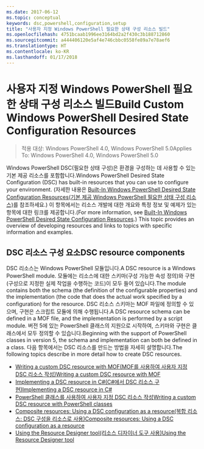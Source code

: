 ```yaml
---
ms.date: 2017-06-12
ms.topic: conceptual
keywords: dsc,powershell,configuration,setup
title: "사용자 지정 Windows PowerShell 필요한 상태 구성 리소스 빌드"
ms.openlocfilehash: 4751bcaab1996ee3164bd2a2f430c3b188712860
ms.sourcegitcommit: a444406120e5af4e746cbbc0558fe89a7e78aef6
ms.translationtype: HT
ms.contentlocale: ko-KR
ms.lasthandoff: 01/17/2018
---
```

# <a name="build-custom-windows-powershell-desired-state-configuration-resources"></a><span data-ttu-id="8ef5c-103">사용자 지정 Windows PowerShell 필요한 상태 구성 리소스 빌드</span><span class="sxs-lookup"><span data-stu-id="8ef5c-103">Build Custom Windows PowerShell Desired State Configuration Resources</span></span>

> <span data-ttu-id="8ef5c-104">적용 대상: Windows PowerShell 4.0, Windows PowerShell 5.0</span><span class="sxs-lookup"><span data-stu-id="8ef5c-104">Applies To: Windows PowerShell 4.0, Windows PowerShell 5.0</span></span>

<span data-ttu-id="8ef5c-105">Windows PowerShell DSC(필요한 상태 구성)은 환경을 구성하는 데 사용할 수 있는 기본 제공 리소스를 포함합니다.</span><span class="sxs-lookup"><span data-stu-id="8ef5c-105">Windows PowerShell Desired State Configuration (DSC) has built-in resources that you can use to configure your environment.</span></span> <span data-ttu-id="8ef5c-106">(자세한 내용은 [Built-In Windows PowerShell Desired State Configuration Resources(기본 제공 Windows PowerShell 필요한 상태 구성 리소스)](builtInResource.md)를 참조하세요.) 이 항목에서는 리소스 개발에 대한 개요와 특정 정보 및 예제가 있는 항목에 대한 링크를 제공합니다.</span><span class="sxs-lookup"><span data-stu-id="8ef5c-106">(For more information, see [Built-In Windows PowerShell Desired State Configuration Resources](builtInResource.md).) This topic provides an overview of developing resources and links to topics with specific information and examples.</span></span>

## <a name="dsc-resource-components"></a><span data-ttu-id="8ef5c-107">DSC 리소스 구성 요소</span><span class="sxs-lookup"><span data-stu-id="8ef5c-107">DSC resource components</span></span>

<span data-ttu-id="8ef5c-108">DSC 리소스는 Windows PowerShell 모듈입니다.</span><span class="sxs-lookup"><span data-stu-id="8ef5c-108">A DSC resource is a Windows PowerShell module.</span></span> <span data-ttu-id="8ef5c-109">모듈에는 리소스에 대한 스키마(구성 가능한 속성 정의)와 구현(구성으로 지정한 실제 작업을 수행하는 코드)이 모두 들어 있습니다.</span><span class="sxs-lookup"><span data-stu-id="8ef5c-109">The module contains both the schema (the definition of the configurable properties) and the implementation (the code that does the actual work specified by a configuration) for the resource.</span></span> <span data-ttu-id="8ef5c-110">DSC 리소스 스키마는 MOF 파일에 정의할 수 있으며, 구현은 스크립트 모듈에 의해 수행됩니다.</span><span class="sxs-lookup"><span data-stu-id="8ef5c-110">A DSC resource schema can be defined in a MOF file, and the implementation is performed by a script module.</span></span> <span data-ttu-id="8ef5c-111">버전 5에 있는 PowerShell 클래스의 지원으로 시작하여, 스키마와 구현은 클래스에서 모두 정의할 수 있습니다.</span><span class="sxs-lookup"><span data-stu-id="8ef5c-111">Beginning with the support of PowerShell classes in version 5, the schema and implementation can both be defined in a class.</span></span> <span data-ttu-id="8ef5c-112">다음 항목에서는 DSC 리소스를 만드는 방법을 자세히 설명합니다.</span><span class="sxs-lookup"><span data-stu-id="8ef5c-112">The following topics describe in more detail how to create DSC resources.</span></span>

* [<span data-ttu-id="8ef5c-113">Writing a custom DSC resource with MOF(MOF를 사용하여 사용자 지정 DSC 리소스 작성)</span><span class="sxs-lookup"><span data-stu-id="8ef5c-113">Writing a custom DSC resource with MOF</span></span>](authoringResourceMOF.md)
* [<span data-ttu-id="8ef5c-114">Implementing a DSC resource in C#(C#에서 DSC 리소스 구현)</span><span class="sxs-lookup"><span data-stu-id="8ef5c-114">Implementing a DSC resource in C#</span></span>](authoringResourceMofCS.md)
* [<span data-ttu-id="8ef5c-115">PowerShell 클래스를 사용하여 사용자 지정 DSC 리소스 작성</span><span class="sxs-lookup"><span data-stu-id="8ef5c-115">Writing a custom DSC resource with PowerShell classes</span></span>](authoringResourceClass.md)
* [<span data-ttu-id="8ef5c-116">Composite resources: Using a DSC configuration as a resource(복합 리소스: DSC 구성을 리소스로 사용)</span><span class="sxs-lookup"><span data-stu-id="8ef5c-116">Composite resources: Using a DSC configuration as a resource</span></span>](authoringResourceComposite.md)
* [<span data-ttu-id="8ef5c-117">Using the Resource Designer tool(리소스 디자이너 도구 사용)</span><span class="sxs-lookup"><span data-stu-id="8ef5c-117">Using the Resource Designer tool</span></span>](authoringResourceMofDesigner.md)

